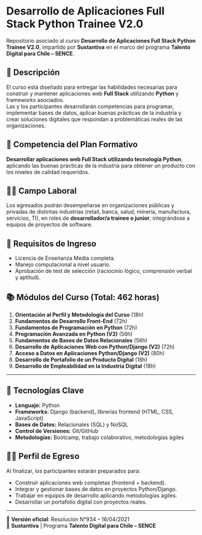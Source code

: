 # Desarrollo de Aplicaciones Full Stack Python Trainee V2.0

Repositorio asociado al curso **Desarrollo de Aplicaciones Full Stack Python Trainee V2.0**, impartido por **Sustantiva** en el marco del programa **Talento Digital para Chile – SENCE**.

## 📌 Descripción
El curso está diseñado para entregar las habilidades necesarias para construir y mantener aplicaciones web **Full Stack** utilizando **Python** y frameworks asociados.  
Las y los participantes desarrollarán competencias para programar, implementar bases de datos, aplicar buenas prácticas de la industria y crear soluciones digitales que respondan a problemáticas reales de las organizaciones.

## 🎯 Competencia del Plan Formativo
**Desarrollar aplicaciones web Full Stack utilizando tecnología Python**, aplicando las buenas prácticas de la industria para obtener un producto con los niveles de calidad requeridos.

## 🧑‍💻 Campo Laboral
Los egresados podrán desempeñarse en organizaciones públicas y privadas de distintas industrias (retail, banca, salud, minería, manufactura, servicios, TI), en roles de **desarrollador/a trainee o junior**, integrándose a equipos de proyectos de software.

## 📝 Requisitos de Ingreso
- Licencia de Enseñanza Media completa.  
- Manejo computacional a nivel usuario.  
- Aprobación de test de selección (raciocinio lógico, comprensión verbal y aptitud).  

## 📚 Módulos del Curso (Total: 462 horas)

1. **Orientación al Perfil y Metodología del Curso** (18h)  
2. **Fundamentos de Desarrollo Front-End** (72h)  
3. **Fundamentos de Programación en Python** (72h)  
4. **Programación Avanzada en Python (V2)** (56h)  
5. **Fundamentos de Bases de Datos Relacionales** (56h)  
6. **Desarrollo de Aplicaciones Web con Python/Django (V2)** (72h)  
7. **Acceso a Datos en Aplicaciones Python/Django (V2)** (80h)  
8. **Desarrollo de Portafolio de un Producto Digital** (18h)  
9. **Desarrollo de Empleabilidad en la Industria Digital** (18h)  

---

## 🚀 Tecnologías Clave
- **Lenguaje:** Python  
- **Frameworks:** Django (backend), librerías frontend (HTML, CSS, JavaScript)  
- **Bases de Datos:** Relacionales (SQL) y NoSQL  
- **Control de Versiones:** Git/GitHub  
- **Metodologías:** Bootcamp, trabajo colaborativo, metodologías ágiles  

## 👩‍🎓 Perfil de Egreso
Al finalizar, los participantes estarán preparados para:
- Construir aplicaciones web completas (frontend + backend).  
- Integrar y gestionar bases de datos en proyectos Python/Django.  
- Trabajar en equipos de desarrollo aplicando metodologías ágiles.  
- Desarrollar un portafolio digital con proyectos reales.  

---

📖 **Versión oficial**: Resolución N°934 – 16/04/2021  
🏫 **Sustantiva** | Programa **Talento Digital para Chile – SENCE**
